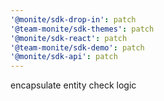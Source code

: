 ```yaml
---
'@monite/sdk-drop-in': patch
'@team-monite/sdk-themes': patch
'@monite/sdk-react': patch
'@team-monite/sdk-demo': patch
'@monite/sdk-api': patch
---
```


encapsulate entity check logic
